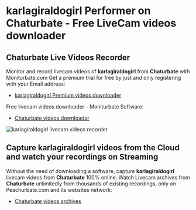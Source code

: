 # karlagiraldogirl Performer on Chaturbate - Free LiveCam videos downloader

## Chaturbate Live Videos Recorder

Monitor and record livecam videos of **karlagiraldogirl** from **Chaturbate** with Moniturbate.com
Get a premium trial for free by just and only registering with your Email address:
* [karlagiraldogirl Premium videos downloader](https://moniturbate.com/request-demo-licence-key.html)

Free livecam videos downloader - Moniturbate Software:
* [Chaturbate videos downloader](https://moniturbate.com/moniturbate-download-software.html)

![karlagiraldogirl livecam videos recorder](https://peachurnet.com/templates/moniturbate-software.png)


## Capture karlagiraldogirl videos from the Cloud and watch your recordings on Streaming

Without the need of downloading a software, capture **karlagiraldogirl** livecam videos from **Chaturbate** 100% online.
Watch Livecam archives from **Chaturbate** unlimitedly from thousands of existing recordings, only on Peachurbate.com and its websites network:
* [Chaturbate videos archives](https://peachurnet.com/)